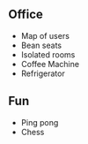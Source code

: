 ## Office
- Map of users
- Bean seats
- Isolated rooms
- Coffee Machine
- Refrigerator

## Fun
- Ping pong
- Chess
